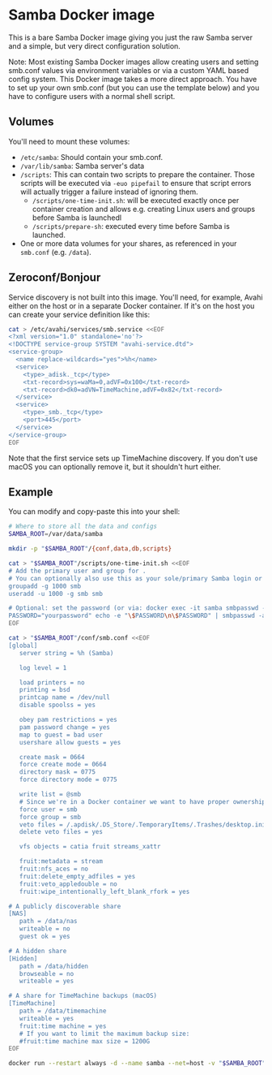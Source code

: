 # Samba Docker image

This is a bare Samba Docker image giving you just the raw Samba server and a simple, but very direct configuration solution.

Note: Most existing Samba Docker images allow creating users and setting smb.conf values via environment variables or via a custom YAML based config system. This Docker image takes a more direct approach. You have to set up your own smb.conf (but you can use the template below) and you have to configure users with a normal shell script.

## Volumes

You'll need to mount these volumes:

* `/etc/samba`: Should contain your smb.conf.
* `/var/lib/samba`: Samba server's data
* `/scripts`: This can contain two scripts to prepare the container. Those scripts will be executed via `-euo pipefail` to ensure that script errors will actually trigger a failure instead of ignoring them.
  * `/scripts/one-time-init.sh`: will be executed exactly once per container creation and allows e.g. creating Linux users and groups before Samba is launchedl
  * `/scripts/prepare-sh`: executed every time before Samba is launched.
* One or more data volumes for your shares, as referenced in your `smb.conf` (e.g. `/data`).

## Zeroconf/Bonjour

Service discovery is not built into this image. You'll need, for example, Avahi either on the host or in a separate Docker container. If it's on the host you can create your service definition like this:

```sh
cat > /etc/avahi/services/smb.service <<EOF
<?xml version="1.0" standalone='no'?>
<!DOCTYPE service-group SYSTEM "avahi-service.dtd">
<service-group>
  <name replace-wildcards="yes">%h</name>
  <service>
    <type>_adisk._tcp</type>
    <txt-record>sys=waMa=0,adVF=0x100</txt-record>
    <txt-record>dk0=adVN=TimeMachine,adVF=0x82</txt-record>
  </service>
  <service>
    <type>_smb._tcp</type>
    <port>445</port>
  </service>
</service-group>
EOF
```

Note that the first service sets up TimeMachine discovery. If you don't use macOS you can optionally remove it, but it shouldn't hurt either.

## Example

You can modify and copy-paste this into your shell:

```sh
# Where to store all the data and configs
SAMBA_ROOT=/var/data/samba

mkdir -p "$SAMBA_ROOT"/{conf,data,db,scripts}

cat > "$SAMBA_ROOT"/scripts/one-time-init.sh <<EOF
# Add the primary user and group for .
# You can optionally also use this as your sole/primary Samba login or add more users.
groupadd -g 1000 smb
useradd -u 1000 -g smb smb

# Optional: set the password (or via: docker exec -it samba smbpasswd -a smb)
PASSWORD="yourpassword" echo -e "\$PASSWORD\n\$PASSWORD" | smbpasswd -a -s smb
EOF

cat > "$SAMBA_ROOT"/conf/smb.conf <<EOF
[global]
   server string = %h (Samba)

   log level = 1

   load printers = no
   printing = bsd
   printcap name = /dev/null
   disable spoolss = yes

   obey pam restrictions = yes
   pam password change = yes
   map to guest = bad user
   usershare allow guests = yes

   create mask = 0664
   force create mode = 0664
   directory mask = 0775
   force directory mode = 0775

   write list = @smb
   # Since we're in a Docker container we want to have proper ownership on the host
   force user = smb
   force group = smb
   veto files = /.apdisk/.DS_Store/.TemporaryItems/.Trashes/desktop.ini/ehthumbs.db/Network Trash Folder/Temporary Items/Thumbs.db/
   delete veto files = yes

   vfs objects = catia fruit streams_xattr

   fruit:metadata = stream
   fruit:nfs_aces = no
   fruit:delete_empty_adfiles = yes
   fruit:veto_appledouble = no
   fruit:wipe_intentionally_left_blank_rfork = yes

# A publicly discoverable share
[NAS]
   path = /data/nas
   writeable = no
   guest ok = yes

# A hidden share
[Hidden]
   path = /data/hidden
   browseable = no
   writeable = yes

# A share for TimeMachine backups (macOS)
[TimeMachine]
   path = /data/timemachine
   writeable = yes
   fruit:time machine = yes
   # If you want to limit the maximum backup size:
   #fruit:time machine max size = 1200G
EOF

docker run --restart always -d --name samba --net=host -v "$SAMBA_ROOT"/data/:/data/ -v "$SAMBA_ROOT"/db:/var/lib/samba -v "$SAMBA_ROOT"/conf:/etc/samba ghcr.io/ensody/samba
```
